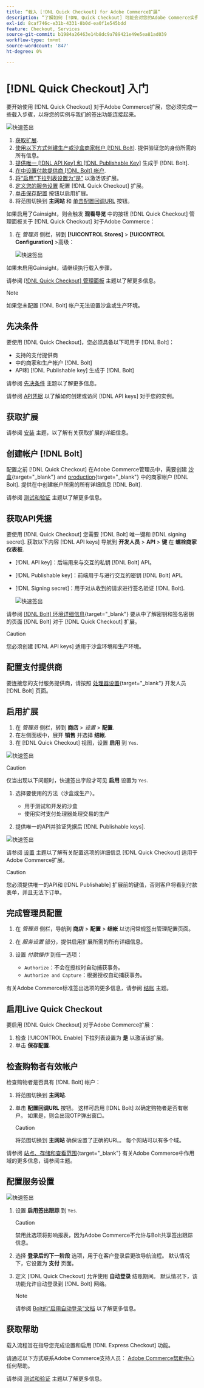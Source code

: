 ```yaml
---
title: “载入 [!DNL Quick Checkout] for Adobe Commerce扩展”
description: “了解如何 [!DNL Quick Checkout] 可能会对您的Adobe Commerce实例以及如何成功载入和设置扩展有所帮助。”
exl-id: 8caf746c-e31b-4331-8b0d-ea0f1e545bdd
feature: Checkout, Services
source-git-commit: b1984a26463e14b8dc9a789421e49e5ea81ad039
workflow-type: tm+mt
source-wordcount: '847'
ht-degree: 0%

---
```


# [!DNL Quick Checkout] 入门

要开始使用 [!DNL Quick Checkout] 对于Adobe Commerce扩展，您必须完成一些载入步骤，以将您的实例与我们的签出功能连接起来。

![快速签出](assets/overview-admin-panel.png)

1. [获取扩展](#get-extension).
1. [使用以下方式创建生产或沙盒商家帐户 [!DNL Bolt]](#create-account-with-bolt). 提供验证您的身份所需的所有信息。
1. [提供唯一 [!DNL API Key] 和 [!DNL Publishable Key]](#obtain-api-credentials) 生成于 [!DNL Bolt].
1. [在中设置付款提供商 [!DNL Bolt] 帐户](#configure-payment-providers).
1. [将“启用”下拉列表设置为“是”](#enable-extension) 以激活该扩展。
1. [定义您的服务设置](#complete-admin-configuration) 配置 [!DNL Quick Checkout] 扩展。
1. [单击保存配置](#enable-live-quick-checkout) 按钮以启用扩展。
1. 将范围切换到 **主网站** 和 [单击配置回调URL](#check-shopper-valid-account) 按钮。

如果启用了Gainsight，则会触发 **观看导览** 中的按钮 [!DNL Quick Checkout] 管理面板关于 [!DNL Quick Checkout] 对于Adobe Commerce：

1. 在 _管理员_ 侧栏，转到 **[!UICONTROL Stores]** > **[!UICONTROL Configuration]** >高级：

   ![快速签出](assets/gainsight-admin.png)

如果未启用Gainsight，请继续执行载入步骤。

请参阅 [[!DNL Quick Checkout] 管理面板](../quick-checkout/admin-panel.md) 主题以了解更多信息。

>[!NOTE]
>
> 如果您未配置 [!DNL Bolt] 帐户无法设置沙盒或生产环境。

## 先决条件

要使用 [!DNL Quick Checkout]，您必须具备以下可用于 [!DNL Bolt]：

- 支持的支付提供商
- 中的商家和生产帐户 [!DNL Bolt]
- API和 [!DNL Publishable key] 生成于 [!DNL Bolt]

请参阅 [先决条件](../quick-checkout/prerequisites.md) 主题以了解更多信息。

请参阅 [API凭据](#obtain-api-credentials) 以了解如何创建或访问 [!DNL API keys] 对于您的实例。

## 获取扩展

请参阅 [安装](../quick-checkout/install.md) 主题，以了解有关获取扩展的详细信息。

## 创建帐户 [!DNL Bolt]

配置之前 [!DNL Quick Checkout] 在Adobe Commerce管理员中，需要创建 [沙盒](https://merchant-sandbox.bolt.com/register?platform=magento2){target="_blank"} and [production](https://merchant.bolt.com/register?platform=magento2){target="_blank"}  中的商家帐户 [!DNL Bolt]. 提供在中创建帐户所需的所有详细信息 [!DNL Bolt].

请参阅 [测试和验证](../quick-checkout/testing.md) 主题以了解更多信息。

## 获取API凭据

要使用 [!DNL Quick Checkout] 您需要 [!DNL Bolt] 唯一键和 [!DNL signing secret]. 获取以下内容 [!DNL API keys] 导航到 **开发人员** > **API** > **键** 在 **螺栓商家仪表板**.

- [!DNL API key]：后端用来与交互的私钥 [!DNL Bolt] API。
- [!DNL Publishable key]：前端用于与进行交互的密钥 [!DNL Bolt] API。
- [!DNL Signing secret]：用于对从收到的请求进行签名验证 [!DNL Bolt].

  ![快速签出](assets/account-credentials.png)

请参阅 [[!DNL Bolt] 环境详细信息](https://help.bolt.com/developers/references/environment-details/#about-keys){target="_blank"} 要从中了解密钥和签名密钥的页面 [!DNL Bolt] 对于 [!DNL Quick Checkout] 扩展。

>[!CAUTION]
>
> 您必须创建 [!DNL API keys] 适用于沙盒环境和生产环境。

## 配置支付提供商

要连接您的支付服务提供商，请按照 [处理器设置](https://help.bolt.com/integrations/adobe-quick-checkout/set-up/){target="_blank"} 开发人员 [!DNL Bolt] 页面。

## 启用扩展

1. 在 _管理员_ 侧栏，转到 **商店** > _设置_ > **配置**.
1. 在左侧面板中，展开 **销售** 并选择 **结帐**.
1. 在 [!DNL Quick Checkout] 视图，设置 **启用** 到 `Yes`.

![快速签出](assets/quick-checkout-view-no-enable.png)

>[!CAUTION]
>
> 仅当出现以下问题时，快速签出字段才可见 **启用** 设置为 `Yes`.

1. 选择要使用的方法（沙盒或生产）。

   - 用于测试和开发的沙盒
   - 使用实时支付处理器处理交易的生产

1. 提供唯一的API并验证凭据后 [!DNL Publishable keys].

![快速签出](assets/quick-checkout-main-view.png)

请参阅 [设置](../quick-checkout/settings-quick-checkout.md) 主题以了解有关配置选项的详细信息 [!DNL Quick Checkout] 适用于Adobe Commerce扩展。

>[!CAUTION]
>
> 您必须提供唯一的API和 [!DNL Publishable] 扩展前的键值，否则客户将看到付款表单，并且无法下订单。

## 完成管理员配置

1. 在 _管理员_ 侧栏，导航到 **商店** > **配置** > **结帐** 以访问常规签出管理配置页面。
1. 在 _服务设置_ 部分，提供启用扩展所需的所有详细信息。
1. 设置 _付款操作_ 到任一选项：

   - `Authorize`：不会在授权时自动捕获事务。
   - `Authorize and Capture`：根据授权自动捕获事务。

有关Adobe Commerce标准签出选项的更多信息，请参阅 [结账](https://docs.magento.com/user-guide/configuration/sales/checkout.html) 主题。

## 启用Live Quick Checkout

要启用 [!DNL Quick Checkout] 对于Adobe Commerce扩展：

1. 检查 [!UICONTROL Enable] 下拉列表设置为 **是** 以激活该扩展。
1. 单击 **保存配置**.

## 检查购物者有效帐户

检查购物者是否具有 [!DNL Bolt] 帐户：

1. 将范围切换到 **主网站**.
1. 单击 **配置回调URL** 按钮。 这样可启用 [!DNL Bolt] 以确定购物者是否有帐户。 如果是，则会出现OTP弹出窗口。

   >[!CAUTION]
   >
   > 将范围切换到 **主网站** 确保设置了正确的URL。 每个网站可以有多个域。

请参阅 [站点、存储和查看范围](https://experienceleague.adobe.com/docs/commerce-admin/start/setup/websites-stores-views.html#scope-settings){target="_blank"} 有关Adobe Commerce中作用域的更多信息，请参阅主题。

## 配置服务设置

![快速签出](assets/service-settings.png)

1. 设置 **启用签出跟踪** 到 `Yes`.

   >[!CAUTION]
   >
   > 禁用此选项将影响报表，因为Adobe Commerce不允许与Bolt共享签出跟踪信息。

1. 选择 **登录后的下一阶段** 选项，用于在客户登录后更改导航流程。 默认情况下，它设置为 **支付** 页面。
1. 定义 [!DNL Quick Checkout] 允许使用 **自动登录** 结账期间。 默认情况下，该功能允许自动登录到 [!DNL Bolt] 网络。

   >[!NOTE]
   >
   > 请参阅 [Bolt的“启用自动登录”文档](https://help.bolt.com/products/embedded/direct-api/auto-login/) 以了解更多信息。

## 获取帮助

载入流程旨在指导您完成设置和启用 [!DNL Express Checkout] 功能。

请通过以下方式联系Adobe Commerce支持人员： [Adobe Commerce帮助中心](https://experienceleague.adobe.com/docs/commerce-knowledge-base/kb/help-center-guide/magento-help-center-user-guide.html) 任何帮助。

请参阅 [测试和验证](../quick-checkout/testing.md) 主题以了解更多信息。
